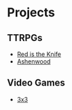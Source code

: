 # Projects

## TTRPGs

* [Red is the Knife](RitK.md)
* [Ashenwood](Ashenwood.md)

## Video Games

* [3x3](3x3.md)
